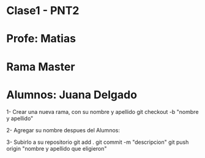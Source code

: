# Clase1 - PNT2

# Profe: Matias

# Rama Master

# Alumnos: Juana Delgado


1- Crear una nueva rama, con su nombre y apellido
   git checkout -b "nombre y apellido"

2- Agregar su nombre despues del Alumnos:

3- Subirlo a su repositorio 
  git add . 
  git commit -m "descripcion"
  git push origin "nombre y apellido que eligieron"

